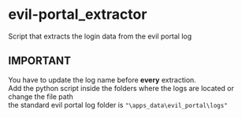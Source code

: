 # evil-portal_extractor
Script that extracts the login data from the evil portal log
## IMPORTANT
You have to update the log name before **every** extraction.  
Add the python script inside the folders where the logs are located or change the file path  
the standard evil portal log folder is  `"\apps_data\evil_portal\logs"`
